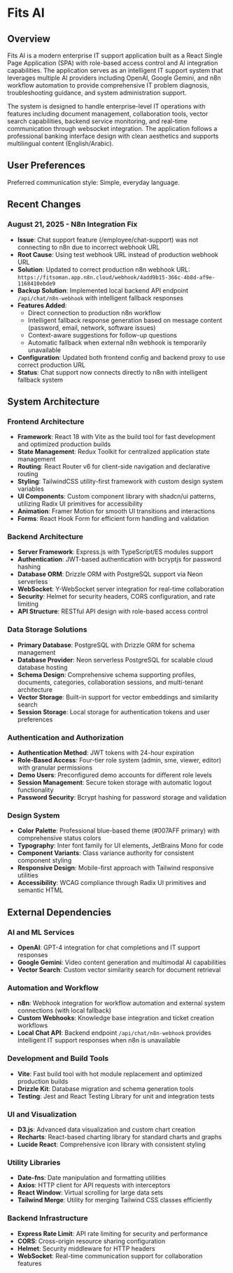 # Fits AI

## Overview

Fits AI is a modern enterprise IT support application built as a React Single Page Application (SPA) with role-based access control and AI integration capabilities. The application serves as an intelligent IT support system that leverages multiple AI providers including OpenAI, Google Gemini, and n8n workflow automation to provide comprehensive IT problem diagnosis, troubleshooting guidance, and system administration support.

The system is designed to handle enterprise-level IT operations with features including document management, collaboration tools, vector search capabilities, backend service monitoring, and real-time communication through websocket integration. The application follows a professional banking interface design with clean aesthetics and supports multilingual content (English/Arabic).

## User Preferences

Preferred communication style: Simple, everyday language.

## Recent Changes

### August 21, 2025 - N8n Integration Fix
- **Issue**: Chat support feature (/employee/chat-support) was not connecting to n8n due to incorrect webhook URL
- **Root Cause**: Using test webhook URL instead of production webhook URL
- **Solution**: Updated to correct production n8n webhook URL: `https://fitsoman.app.n8n.cloud/webhook/4add9b15-366c-4b8d-af9e-1168410ebde9`
- **Backup Solution**: Implemented local backend API endpoint `/api/chat/n8n-webhook` with intelligent fallback responses
- **Features Added**: 
  - Direct connection to production n8n workflow
  - Intelligent fallback response generation based on message content (password, email, network, software issues)
  - Context-aware suggestions for follow-up questions
  - Automatic fallback when external n8n webhook is temporarily unavailable
- **Configuration**: Updated both frontend config and backend proxy to use correct production URL
- **Status**: Chat support now connects directly to n8n with intelligent fallback system

## System Architecture

### Frontend Architecture
- **Framework**: React 18 with Vite as the build tool for fast development and optimized production builds
- **State Management**: Redux Toolkit for centralized application state management
- **Routing**: React Router v6 for client-side navigation and declarative routing
- **Styling**: TailwindCSS utility-first framework with custom design system variables
- **UI Components**: Custom component library with shadcn/ui patterns, utilizing Radix UI primitives for accessibility
- **Animation**: Framer Motion for smooth UI transitions and interactions
- **Forms**: React Hook Form for efficient form handling and validation

### Backend Architecture
- **Server Framework**: Express.js with TypeScript/ES modules support
- **Authentication**: JWT-based authentication with bcryptjs for password hashing
- **Database ORM**: Drizzle ORM with PostgreSQL support via Neon serverless
- **WebSocket**: Y-WebSocket server integration for real-time collaboration
- **Security**: Helmet for security headers, CORS configuration, and rate limiting
- **API Structure**: RESTful API design with role-based access control

### Data Storage Solutions
- **Primary Database**: PostgreSQL with Drizzle ORM for schema management
- **Database Provider**: Neon serverless PostgreSQL for scalable cloud database hosting
- **Schema Design**: Comprehensive schema supporting profiles, documents, categories, collaboration sessions, and multi-tenant architecture
- **Vector Storage**: Built-in support for vector embeddings and similarity search
- **Session Storage**: Local storage for authentication tokens and user preferences

### Authentication and Authorization
- **Authentication Method**: JWT tokens with 24-hour expiration
- **Role-Based Access**: Four-tier role system (admin, sme, viewer, editor) with granular permissions
- **Demo Users**: Preconfigured demo accounts for different role levels
- **Session Management**: Secure token storage with automatic logout functionality
- **Password Security**: Bcrypt hashing for password storage and validation

### Design System
- **Color Palette**: Professional blue-based theme (#007AFF primary) with comprehensive status colors
- **Typography**: Inter font family for UI elements, JetBrains Mono for code
- **Component Variants**: Class variance authority for consistent component styling
- **Responsive Design**: Mobile-first approach with Tailwind responsive utilities
- **Accessibility**: WCAG compliance through Radix UI primitives and semantic HTML

## External Dependencies

### AI and ML Services
- **OpenAI**: GPT-4 integration for chat completions and IT support responses
- **Google Gemini**: Video content generation and multimodal AI capabilities
- **Vector Search**: Custom vector similarity search for document retrieval

### Automation and Workflow
- **n8n**: Webhook integration for workflow automation and external system connections (with local fallback)
- **Custom Webhooks**: Knowledge base integration and ticket creation workflows
- **Local Chat API**: Backend endpoint `/api/chat/n8n-webhook` provides intelligent IT support responses when n8n is unavailable

### Development and Build Tools
- **Vite**: Fast build tool with hot module replacement and optimized production builds
- **Drizzle Kit**: Database migration and schema generation tools
- **Testing**: Jest and React Testing Library for unit and integration tests

### UI and Visualization
- **D3.js**: Advanced data visualization and custom chart creation
- **Recharts**: React-based charting library for standard charts and graphs
- **Lucide React**: Comprehensive icon library with consistent styling

### Utility Libraries
- **Date-fns**: Date manipulation and formatting utilities
- **Axios**: HTTP client for API requests with interceptors
- **React Window**: Virtual scrolling for large data sets
- **Tailwind Merge**: Utility for merging Tailwind CSS classes efficiently

### Backend Infrastructure
- **Express Rate Limit**: API rate limiting for security and performance
- **CORS**: Cross-origin resource sharing configuration
- **Helmet**: Security middleware for HTTP headers
- **WebSocket**: Real-time communication support for collaboration features